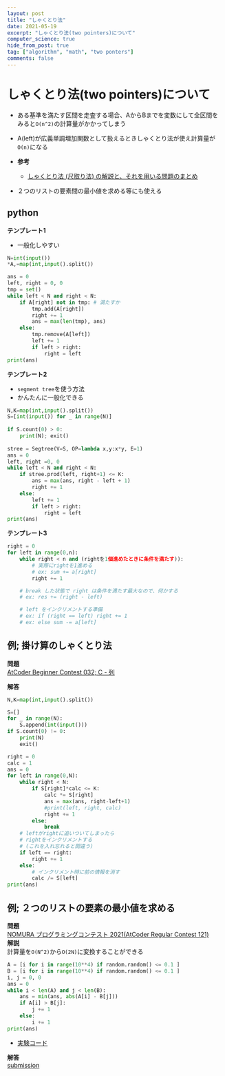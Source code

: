 ```yaml
---
layout: post
title: "しゃくとり法"
date: 2021-05-19
excerpt: "しゃくとり法(two pointers)について"
computer_science: true
hide_from_post: true
tag: ["algorithm", "math", "two ponters"]
comments: false
---
```


# しゃくとり法(two pointers)について
 - ある基準を満たす区間を走査する場合、AからBまでを変数にして全区間をみると`O(n^2)`の計算量がかかってしまう
 - A(left)が広義単調増加関数として扱えるときしゃくとり法が使え計算量が`O(n)`になる

 - **参考**
   - [しゃくとり法 (尺取り法) の解説と、それを用いる問題のまとめ](https://qiita.com/drken/items/ecd1a472d3a0e7db8dce)
 - ２つのリストの要素間の最小値を求める等にも使える

## python

**テンプレート1**  
 - 一般化しやすい
```python
N=int(input())
*A,=map(int,input().split())

ans = 0
left, right = 0, 0
tmp = set()
while left < N and right < N:
    if A[right] not in tmp: # 満たすか
        tmp.add(A[right])
        right += 1
        ans = max(len(tmp), ans)
    else:
        tmp.remove(A[left])
        left += 1
        if left > right:
            right = left
print(ans)
```

**テンプレート2**  
 - `segment tree`を使う方法
 - かんたんに一般化できる

```python
N,K=map(int,input().split())
S=[int(input()) for _ in range(N)]
 
if S.count(0) > 0:
    print(N); exit()
 
stree = Segtree(V=S, OP=lambda x,y:x*y, E=1)
ans = 0
left, right =0, 0
while left < N and right < N:
    if stree.prod(left, right+1) <= K:
        ans = max(ans, right - left + 1)
        right += 1
    else:
        left += 1
        if left > right:
            right = left
print(ans)
```

**テンプレート3**  
```python
right = 0     
for left in range(0,n):
    while right < n and (rightを1個進めたときに条件を満たす)):
        # 実際にrightを1進める
        # ex: sum += a[right]
        right += 1

    # break した状態で right は条件を満たす最大なので、何かする
    # ex: res += (right - left)

    # left をインクリメントする準備 
    # ex: if (right == left) right += 1
    # ex: else sum -= a[left]
```

## 例; 掛け算のしゃくとり法
**問題**  
[AtCoder Beginner Contest 032; C - 列](https://atcoder.jp/contests/abc032/tasks/abc032_c)  

**解答**  

```python
N,K=map(int,input().split())

S=[]
for _ in range(N):
    S.append(int(input()))
if S.count(0) != 0:
    print(N)
    exit()

right = 0
calc = 1
ans = 0
for left in range(0,N):
    while right < N:
        if S[right]*calc <= K:
            calc *= S[right]
            ans = max(ans, right-left+1)
            #print(left, right, calc)
            right += 1
        else:
            break
    # leftがrightに追いついてしまったら
    # rightをインクリメントする
    # (これを入れ忘れると間違う)
    if left == right:
        right += 1
    else:
        # インクリメント時に前の情報を消す
        calc /= S[left]
print(ans)
```

## 例; ２つのリストの要素の最小値を求める
**問題**  
[NOMURA プログラミングコンテスト 2021(AtCoder Regular Contest 121)](https://atcoder.jp/contests/arc121/tasks/arc121_b)  
**解説**  
計算量を`O(N^2)`から`O(2N)`に変換することができる  
```python
A = [i for i in range(10**4) if random.random() <= 0.1 ]
B = [i for i in range(10**4) if random.random() <= 0.1 ]
i, j = 0, 0
ans = 0
while i < len(A) and j < len(B):
    ans = min(ans, abs(A[i] - B[j]))
    if A[i] > B[j]:
        j += 1
    else:
        i += 1
print(ans)
```
 - [実験コード](https://colab.research.google.com/drive/1DHmEKyQNlgvxqHQQHQVMuBB3as413Eds?usp=sharing)

**解答**  
[submission](https://atcoder.jp/contests/arc121/submissions/23019601)
